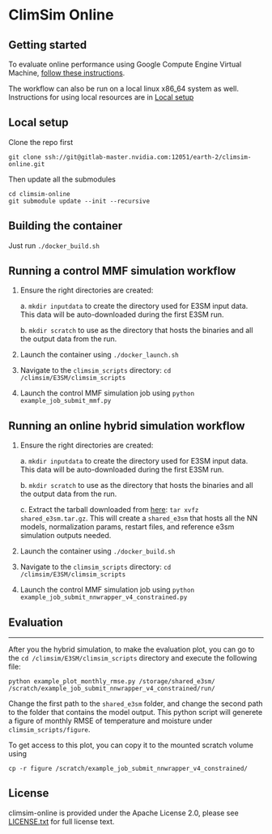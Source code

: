 # ClimSim Online

## Getting started

To evaluate online performance using Google Compute Engine Virtual Machine, [follow these instructions](./cloud_vm.md).

The workflow can also be run on a local linux x86_64 system as well. Instructions for using local resources are in [Local setup](#local-setup)

## Local setup

Clone the repo first
```
git clone ssh://git@gitlab-master.nvidia.com:12051/earth-2/climsim-online.git
```

Then update all the submodules
```
cd climsim-online
git submodule update --init --recursive
```

## Building the container

Just run `./docker_build.sh`

## Running a control MMF simulation workflow

1. Ensure the right directories are created:

    a. `mkdir inputdata` to create the directory used for E3SM input data. This data will be auto-downloaded during the first E3SM run.

    b. `mkdir scratch` to use as the directory that hosts the binaries and all the output data from the run.

2. Launch the container using `./docker_launch.sh`

3. Navigate to the `climsim_scripts` directory: `cd /climsim/E3SM/climsim_scripts`

4. Launch the control MMF simulation job using `python example_job_submit_mmf.py`

## Running an online hybrid simulation workflow

1. Ensure the right directories are created:

    a. `mkdir inputdata` to create the directory used for E3SM input data. This data will be auto-downloaded during the first E3SM run.

    b. `mkdir scratch` to use as the directory that hosts the binaries and all the output data from the run.

    c. Extract the tarball downloaded from [here](https://drive.google.com/file/d/1rH8GIx6r5rurUpzaibH3gbDksv-gViXk/view?usp=share_link): `tar xvfz shared_e3sm.tar.gz`. 
    This will create a `shared_e3sm` that hosts all the NN models, normalization params, restart files, and reference e3sm simulation outputs needed.

2. Launch the container using `./docker_build.sh`

3. Navigate to the `climsim_scripts` directory: `cd /climsim/E3SM/climsim_scripts`

4. Launch the control MMF simulation job using `python example_job_submit_nnwrapper_v4_constrained.py`

## Evaluation
--------------------------------------------------------------------------------
After you the hybrid simulation, to make the evaluation plot, you can go to the `cd /climsim/E3SM/climsim_scripts` directory and execute the following file:
```
python example_plot_monthly_rmse.py /storage/shared_e3sm/ /scratch/example_job_submit_nnwrapper_v4_constrained/run/
```
Change the first path to the `shared_e3sm` folder, and change the second path to the folder that contains the model output. This python script will generete a figure of monthly RMSE of temperature and moisture under `climsim_scripts/figure`.

To get access to this plot, you can copy it to the mounted scratch volume using
```
cp -r figure /scratch/example_job_submit_nnwrapper_v4_constrained/
```

## License

climsim-online is provided under the Apache License 2.0, please see [LICENSE.txt](./LICENSE.txt)
for full license text.
